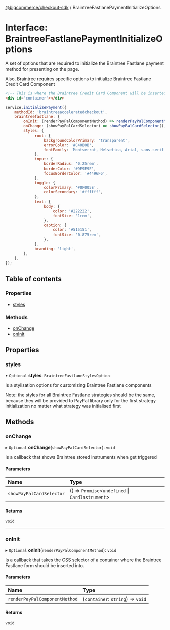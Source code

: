[@bigcommerce/checkout-sdk](../README.md) / BraintreeFastlanePaymentInitializeOptions

# Interface: BraintreeFastlanePaymentInitializeOptions

A set of options that are required to initialize the Braintree Fastlane payment
method for presenting on the page.

Also, Braintree requires specific options to initialize Braintree Fastlane Credit Card Component
```html
<!-- This is where the Braintree Credit Card Component will be inserted -->
<div id="container"></div>
```

```js
service.initializePayment({
    methodId: 'braintreeacceleratedcheckout',
    braintreefastlane: {
        onInit: (renderPayPalComponentMethod) => renderPayPalComponentMethod('#container-id'),
        onChange: (showPayPalCardSelector) => showPayPalCardSelector(),
        styles: {
             root: {
                 backgroundColorPrimary: 'transparent',
                 errorColor: '#C40B0B',
                 fontFamily: 'Montserrat, Helvetica, Arial, sans-serif',
             },
             input: {
                 borderRadius: '0.25rem',
                 borderColor: '#9E9E9E',
                 focusBorderColor: '#4496F6',
             },
             toggle: {
                 colorPrimary: '#0F005E',
                 colorSecondary: '#ffffff',
             },
             text: {
                 body: {
                     color: '#222222',
                     fontSize: '1rem',
                 },
                 caption: {
                     color: '#515151',
                     fontSize: '0.875rem',
                 },
             },
             branding: 'light',
        },
    },
});
```

## Table of contents

### Properties

- [styles](BraintreeFastlanePaymentInitializeOptions.md#styles)

### Methods

- [onChange](BraintreeFastlanePaymentInitializeOptions.md#onchange)
- [onInit](BraintreeFastlanePaymentInitializeOptions.md#oninit)

## Properties

### styles

• `Optional` **styles**: `BraintreeFastlaneStylesOption`

Is a stylisation options for customizing Braintree Fastlane components

Note: the styles for all Braintree Fastlane strategies should be the same,
because they will be provided to PayPal library only for the first strategy initialization
no matter what strategy was initialised first

## Methods

### onChange

▸ `Optional` **onChange**(`showPayPalCardSelector`): `void`

Is a callback that shows Braintree stored instruments
when get triggered

#### Parameters

| Name | Type |
| :------ | :------ |
| `showPayPalCardSelector` | () => `Promise`<`undefined` \| `CardInstrument`\> |

#### Returns

`void`

___

### onInit

▸ `Optional` **onInit**(`renderPayPalComponentMethod`): `void`

Is a callback that takes the CSS selector of a container
where the Braintree Fastlane form should be inserted into.

#### Parameters

| Name | Type |
| :------ | :------ |
| `renderPayPalComponentMethod` | (`container`: `string`) => `void` |

#### Returns

`void`
